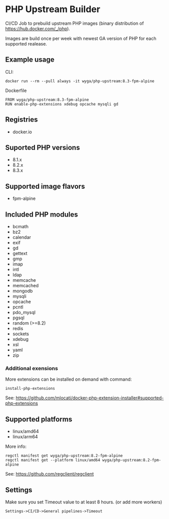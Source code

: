 # PHP Upstream Builder

CI/CD Job to prebuild upstream PHP images (binary distribution of https://hub.docker.com/_/php).

Images are build once per week with newest GA version of PHP for each supported realease.

## Example usage

CLI:
```
docker run --rm --pull always -it wyga/php-upstream:8.3-fpm-alpine
```

Dockerfile
```
FROM wyga/php-upstream:8.3-fpm-alpine
RUN enable-php-extensions xdebug opcache mysqli gd
```

## Registries

 - docker.io

## Suported PHP versions

  - 8.1.x
  - 8.2.x
  - 8.3.x

## Supported image flavors

  - fpm-alpine

## Included PHP modules

  - bcmath
  - bz2
  - calendar
  - exif
  - gd
  - gettext
  - gmp
  - imap
  - intl
  - ldap
  - memcache
  - memcached
  - mongodb
  - mysqli
  - opcache
  - pcntl
  - pdo_mysql
  - pgsql
  - random (>=8.2)
  - redis
  - sockets
  - xdebug
  - xsl
  - yaml
  - zip

### Additional exensions

More extensions can be installed on demand with command:

```
install-php-extensions
```
See: https://github.com/mlocati/docker-php-extension-installer#supported-php-extensions

## Supported platforms

  - linux/amd64
  - linux/arm64

More info:
```
regctl manifest get wyga/php-upstream:8.2-fpm-alpine
regctl manifest get --platform linux/amd64 wyga/php-upstream:8.2-fpm-alpine
```
See: https://github.com/regclient/regclient

## Settings

Make sure you set Timeout value to at least 8 hours. (or add more workers)

```
Settings->CI/CD->General pipelines->Timeout
```

